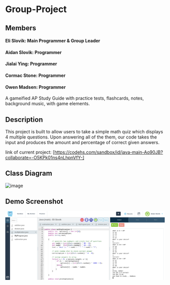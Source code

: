 # Group-Project

## Members
#### Eli Slovik: Main Programmer & Group Leader
#### Aidan Slovik: Programmer
#### Jialai Ying: Programmer
#### Cormac Stone: Programmer
#### Owen Madsen: Programmer


A gameified AP Study Guide with practice tests, flashcards, notes, background music, with game elements.

## Description
This project is built to allow users to take a simple math quiz which displays 4 multiple questions. Upon answering all of the them, our code takes the input and produces the amount and percentage of correct given answers.

link of current project:
[https://codehs.com/sandbox/id/java-main-Ao90JB?collaborate=-O5KPk01ns4nLhpnVfY-]

## Class Diagram
![image](https://github.com/user-attachments/assets/42d016b5-a1da-4a9b-926c-2adada20b4b6)

## Demo Screenshot
![image](https://github.com/EliSlovik/Group-Project/blob/main/images%20&%20screenshots/quiz%20demonstration.png?raw=true)
